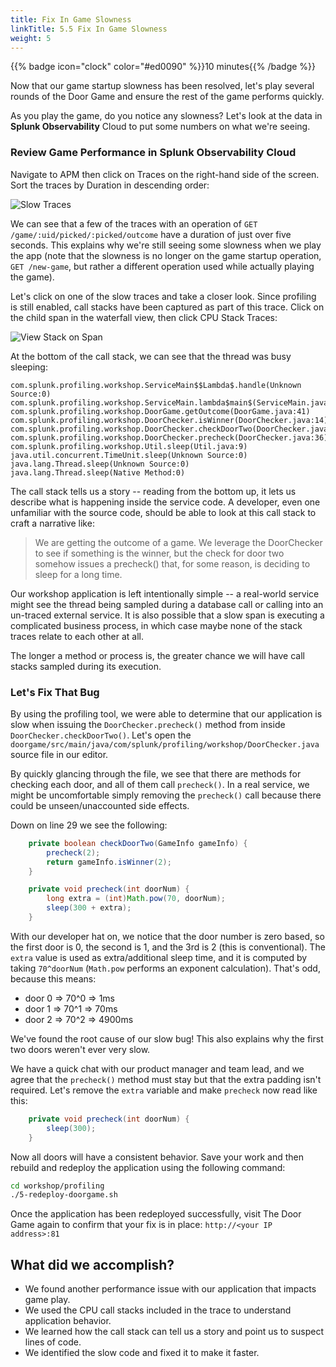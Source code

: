 ```yaml
---
title: Fix In Game Slowness
linkTitle: 5.5 Fix In Game Slowness
weight: 5
---
```


{{% badge icon="clock" color="#ed0090" %}}10 minutes{{% /badge %}}

Now that our game startup slowness has been resolved, let's play several rounds of the Door Game and ensure the rest of the game performs quickly. 

As you play the game, do you notice any slowness?  Let's look at the data in **Splunk Observability** Cloud to put some numbers on what we're seeing. 

### Review Game Performance in Splunk Observability Cloud

Navigate to APM then click on Traces on the right-hand side of the screen. Sort the traces by Duration in descending order: 

![Slow Traces](../images/slow_trace.png)

We can see that a few of the traces with an operation of `GET /game/:uid/picked/:picked/outcome` have a duration of just over five seconds. This explains why we're still seeing some slowness when we play the app (note that the slowness is no longer on the game startup operation, `GET /new-game`, but rather a different operation used while actually playing the game). 

Let's click on one of the slow traces and take a closer look. Since profiling is still enabled, call stacks have been captured as part of this trace. Click on the child span in the waterfall view, then click CPU Stack Traces: 

![View Stack on Span](../images/view_stack_on_span.png)

At the bottom of the call stack, we can see that the thread was busy sleeping:

``` log
com.splunk.profiling.workshop.ServiceMain$$Lambda$.handle(Unknown Source:0)
com.splunk.profiling.workshop.ServiceMain.lambda$main$(ServiceMain.java:34)
com.splunk.profiling.workshop.DoorGame.getOutcome(DoorGame.java:41)
com.splunk.profiling.workshop.DoorChecker.isWinner(DoorChecker.java:14)
com.splunk.profiling.workshop.DoorChecker.checkDoorTwo(DoorChecker.java:30)
com.splunk.profiling.workshop.DoorChecker.precheck(DoorChecker.java:36)
com.splunk.profiling.workshop.Util.sleep(Util.java:9)
java.util.concurrent.TimeUnit.sleep(Unknown Source:0)
java.lang.Thread.sleep(Unknown Source:0)
java.lang.Thread.sleep(Native Method:0)
```

The call stack tells us a story -- reading from the bottom up, it lets us describe
what is happening inside the service code. A developer, even one unfamiliar with the
source code, should be able to look at this call stack to craft a narrative like:
> We are getting the outcome of a game. We leverage the DoorChecker to
> see if something is the winner, but the check for door two somehow issues
> a precheck() that, for some reason, is deciding to sleep for a long time.

Our workshop application is left intentionally simple -- a real-world service might see the
thread being sampled during a database call or calling into an un-traced external service.
It is also possible that a slow span is executing a complicated business process,
in which case maybe none of the stack traces relate to each other at all.

The longer a method or process is, the greater chance we will have call stacks
sampled during its execution.

### Let's Fix That Bug

By using the profiling tool, we were able to determine that our application is slow
when issuing the `DoorChecker.precheck()` method from inside `DoorChecker.checkDoorTwo()`.
Let's open the `doorgame/src/main/java/com/splunk/profiling/workshop/DoorChecker.java` source file in our editor.

By quickly glancing through the file, we see that there are methods for checking
each door, and all of them call `precheck()`. In a real service, we might be uncomfortable
simply removing the `precheck()` call because there could be unseen/unaccounted side
effects.

Down on line 29 we see the following:

``` java
    private boolean checkDoorTwo(GameInfo gameInfo) {
        precheck(2);
        return gameInfo.isWinner(2);
    }

    private void precheck(int doorNum) {
        long extra = (int)Math.pow(70, doorNum);
        sleep(300 + extra);
    }
```

With our developer hat on, we notice that the door number is zero based, so
the first door is 0, the second is 1, and the 3rd is 2 (this is conventional).
The `extra` value is used as extra/additional sleep time, and it is computed by taking
`70^doorNum` (`Math.pow` performs an exponent calculation). That's odd, because this means:

* door 0 => 70^0 => 1ms
* door 1 => 70^1 => 70ms
* door 2 => 70^2 => 4900ms

We've found the root cause of our slow bug! This also explains why the first two doors
weren't ever very slow.

We have a quick chat with our product manager and team lead, and we agree that the `precheck()`
method must stay but that the extra padding isn't required. Let's remove the `extra` variable
and make `precheck` now read like this:

```java
    private void precheck(int doorNum) {
        sleep(300);
    }
```

Now all doors will have a consistent behavior. Save your work and then rebuild and redeploy the application using the following command:

``` bash
cd workshop/profiling
./5-redeploy-doorgame.sh
```

Once the application has been redeployed successfully, visit The Door Game again to confirm that your fix is in place:
`http://<your IP address>:81`

## What did we accomplish?

* We found another performance issue with our application that impacts game play. 
* We used the CPU call stacks included in the trace to understand application behavior. 
* We learned how the call stack can tell us a story and point us to suspect lines of code.
* We identified the slow code and fixed it to make it faster.
